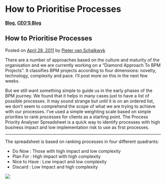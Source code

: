 # How to Prioritise Processes

[**Blog**](https://xmpro.com/category/blog/)**,** [**CEO'S Blog**](https://xmpro.com/category/blog/pieter-blog/)

## How to Prioritise Processes

Posted on [April 28, 2011](https://xmpro.com/how-to-prioritise-processes/) by [Pieter van Schalkwyk](https://xmpro.com/author/pietervs/)

There are a number of approaches based on the culture and maturity of the organisation and we are currently working on a “Diamond Approach To BPM Projects”. It classifies BPM projects according to four dimensions: novelty, technology, complexity and pace. I’ll post more on this in the next few weeks.

But we still want something simple to guide us in the early phases of the BPM journey. We found that it helps in many cases just to have a list of possible processes. It may sound strange but until it is on an ordered list, we don’t seem to comprehend the scope of what we are trying to achieve with our processes. I’ve used a simple weighting scale based on simple priorities to rank processes for clients as a starting point. The Process Priority Analyser Spreadsheet is a quick way to identify processes with high business impact and low implementation risk to use as first processes.

***

The spreadsheet is based on ranking processes in four different quadrants:

* Do Now : Those with high impact and low complexity
* Plan For : High impact with high complexity
* Nice to Have : Low impact and low complexity
* Discard : Low Impact and high complexity

&#x20;[![](https://xmpro.com/wp-content/uploads/2011/04/xmpro-ppa.png)](https://xmpro.com/wp-content/uploads/2011/04/xmpro-ppa.png)

